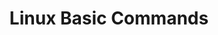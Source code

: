 ---
title: Linux Basic Commands
menu:
  sidebar:
    name: Linux Basic Commands
    identifier: linux
    weight: 10
---